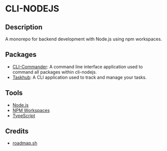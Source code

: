 # CLI-NODEJS

## Description
A monorepo for backend development with Node.js using npm workspaces.

## Packages
- [CLI-Commander](https://github.com/zachdrummond/cli-nodejs/tree/main/packages/cli-commander): A command line interface application used to command all packages within cli-nodejs.
- [Taskhub](https://github.com/zachdrummond/cli-nodejs/tree/main/packages/taskhub): A CLI application used to track and manage your tasks.

## Tools
- [Node.js](https://nodejs.org/en)
- [NPM Workspaces](https://docs.npmjs.com/cli/v11/using-npm/workspaces)
- [TypeScript](https://www.typescriptlang.org/)

## Credits
- [roadmap.sh](https://roadmap.sh/projects/task-tracker)